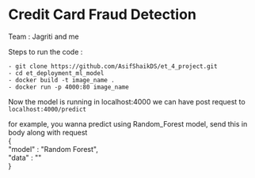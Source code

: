 # Credit Card Fraud Detection 

Team : Jagriti and me

Steps to run the code :
```
- git clone https://github.com/AsifShaikDS/et_4_project.git
- cd et_deployment_ml_model
- docker build -t image_name . 
- docker run -p 4000:80 image_name 
```
Now the model is running in localhost:4000 
we can have post request to `localhost:4000/predict`


for example, you wanna predict using Random_Forest model, send this in body along with request \
{ \
    "model" : "Random Forest", \
    "data" : "" \
}

